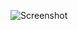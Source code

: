 ![Screenshot](https://raw.githubusercontent.com/Cryakl/Ultimate-RAT-Collection/refs/heads/main/NinjaSpyTrojan/NinjaSpy%20Trojan%20FiX%20(Variant%201)/Screenshot.png)
